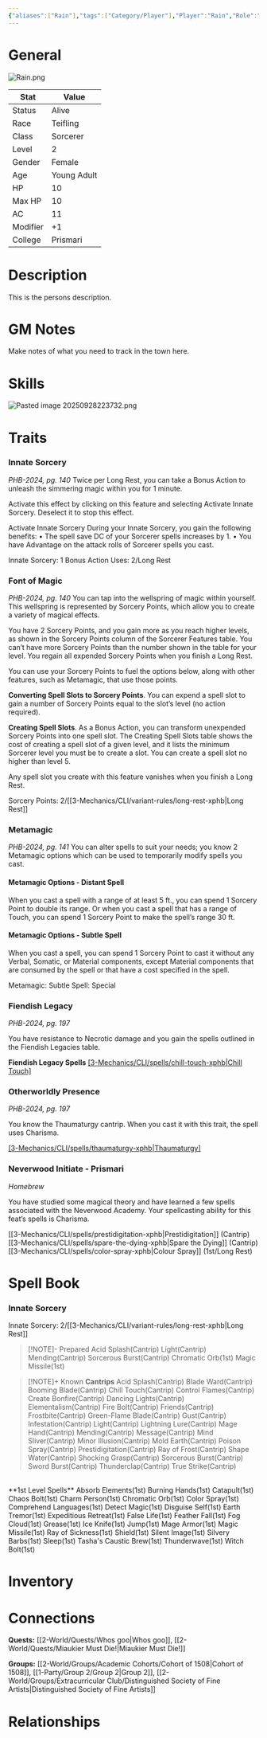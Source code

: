 ```yaml
---
{"aliases":["Rain"],"tags":["Category/Player"],"Player":"Rain","Role":"Player","level":2,"hp":10,"max_hp":10,"ac":11,"modifier":1,"pasperc":11,"Status":"Active","PlayerKnownLanguages":["Common","Draconic","Giant","Infernal"],"faction_standing":{"Faction Name 1":1,"Faction Name 3":3},"char_race":"Tiefling","char_class":"Sorcerer","char_gender":"Female","char_status":"Alive","char_age":"Young Adult","char_items":[],"Connected_Quests":["[[2-World/Quests/Whos goo.md|Whos goo]]","[[2-World/Quests/Miaukier Must Die!.md|Miaukier Must Die!]]"],"Connected_Groups":["[[Cohort of 1508|Cohort of 1508]]","[[1-Party/Group 2/Group 2.md|Group 2]]","[[Distinguished Society of Fine Artists|Distinguished Society of Fine Artists]]"],"parents":["Father","Mother"],"partner":["Partner"],"children":["Child"],"enemies":["Enemy"],"allies":["Friend"],"siblings":["Brother","Sister"],"obsidianUIMode":"preview","MyContainer":null,"MyCategory":null,"image":"Rain.png","char_role":"Player","char_college":"Prismari","dg-publish":true,"dg-path":"Party/Group 2/H'er.md","permalink":"/party/group-2/h-er/","dgPassFrontmatter":true,"updated":"2025-10-02T14:19:36.000+01:00"}
---
```



# General

![Rain.png](/img/user/z_Assets/character_art/Players/Rain.png)

| Stat     | Value       |
| -------- | ----------- |
| Status   | Alive       |
| Race     | Teifling    |
| Class    | Sorcerer    |
| Level    | 2           |
| Gender   | Female      |
| Age      | Young Adult |
| HP       | 10          |
| Max HP   | 10          |
| AC       | 11          |
| Modifier | +1          |
| College  | Prismari    |


# Description

This is the persons description. 


# GM Notes

Make notes of what you need to track in the town here. 

# Skills

![Pasted image 20250928223732.png](/img/user/z_Assets/Pasted%20image%2020250928223732.png)

# Traits

### Innate Sorcery
*PHB-2024, pg. 140*
Twice per Long Rest, you can take a Bonus Action to unleash the simmering magic within you for 1 minute.

Activate this effect by clicking on this feature and selecting Activate Innate Sorcery. Deselect it to stop this effect.

Activate Innate Sorcery
During your Innate Sorcery, you gain the following benefits:
• The spell save DC of your Sorcerer spells increases by 1.
• You have Advantage on the attack rolls of Sorcerer spells you cast.

Innate Sorcery: 1 Bonus Action
Uses: 2/Long Rest

### Font of Magic
*PHB-2024, pg. 140*
You can tap into the wellspring of magic within yourself. This wellspring is represented by Sorcery Points, which allow you to create a variety of magical effects.

You have 2 Sorcery Points, and you gain more as you reach higher levels, as shown in the Sorcery Points column of the Sorcerer Features table. You can’t have more Sorcery Points than the number shown in the table for your level. You regain all expended Sorcery Points when you finish a Long Rest.

You can use your Sorcery Points to fuel the options below, along with other features, such as Metamagic, that use those points.

**Converting Spell Slots to Sorcery Points**. You can expend a spell slot to gain a number of Sorcery Points equal to the slot’s level (no action required).

**Creating Spell Slots**. As a Bonus Action, you can transform unexpended Sorcery Points into one spell slot. The Creating Spell Slots table shows the cost of creating a spell slot of a given level, and it lists the minimum Sorcerer level you must be to create a slot. You can create a spell slot no higher than level 5.

Any spell slot you create with this feature vanishes when you finish a Long Rest.

Sorcery Points: 2/[[3-Mechanics/CLI/variant-rules/long-rest-xphb\|Long Rest]]


### Metamagic
*PHB-2024, pg. 141*
You can alter spells to suit your needs; you know 2 Metamagic options which can be used to temporarily modify spells you cast.

#### Metamagic Options - Distant Spell

When you cast a spell with a range of at least 5 ft., you can spend 1 Sorcery Point to double its range. Or when you cast a spell that has a range of Touch, you can spend 1 Sorcery Point to make the spell’s range 30 ft.

#### Metamagic Options - Subtle Spell
When you cast a spell, you can spend 1 Sorcery Point to cast it without any Verbal, Somatic, or Material components, except Material components that are consumed by the spell or that have a cost specified in the spell.

Metamagic: Subtle Spell: Special
### Fiendish Legacy
*PHB-2024, pg. 197*

You have resistance to Necrotic damage and you gain the spells outlined in the Fiendish Legacies table.

**Fiendish Legacy Spells**
[[3-Mechanics/CLI/spells/chill-touch-xphb\|Chill Touch]](Cantrip)

### Otherworldly Presence
*PHB-2024, pg. 197*

You know the Thaumaturgy cantrip. When you cast it with this trait, the spell uses Charisma.

[[3-Mechanics/CLI/spells/thaumaturgy-xphb\|Thaumaturgy]](Cantrip)

### Neverwood Initiate - Prismari
*Homebrew*

You have studied some magical theory and have learned a few spells associated with the Neverwood Academy.
Your spellcasting ability for this feat’s spells is Charisma.

[[3-Mechanics/CLI/spells/prestidigitation-xphb\|Prestidigitation]] (Cantrip)
[[3-Mechanics/CLI/spells/spare-the-dying-xphb\|Spare the Dying]] (Cantrip)
[[3-Mechanics/CLI/spells/color-spray-xphb\|Colour Spray]] (1st/Long Rest)


# Spell Book

### Innate Sorcery
Innate Sorcery: 2/[[3-Mechanics/CLI/variant-rules/long-rest-xphb\|Long Rest]]

> [!NOTE]- Prepared
> Acid Splash(Cantrip)
   Light(Cantrip)
  Mending(Cantrip)
  Sorcerous Burst(Cantrip)
  Chromatic Orb(1st)
  Magic Missile(1st)

> [!NOTE]+ Known
> **Cantrips**
> Acid Splash(Cantrip)
Blade Ward(Cantrip)
Booming Blade(Cantrip)
Chill Touch(Cantrip)
Control Flames(Cantrip)
Create Bonfire(Cantrip)
Dancing Lights(Cantrip)
Elementalism(Cantrip)
Fire Bolt(Cantrip)
Friends(Cantrip)
Frostbite(Cantrip)
Green-Flame Blade(Cantrip)
Gust(Cantrip)
Infestation(Cantrip)
Light(Cantrip)
Lightning Lure(Cantrip)
Mage Hand(Cantrip)
Mending(Cantrip)
Message(Cantrip)
Mind Sliver(Cantrip)
Minor Illusion(Cantrip)
Mold Earth(Cantrip)
Poison Spray(Cantrip)
Prestidigitation(Cantrip)
Ray of Frost(Cantrip)
Shape Water(Cantrip)
Shocking Grasp(Cantrip)
Sorcerous Burst(Cantrip)
Sword Burst(Cantrip)
Thunderclap(Cantrip)
True Strike(Cantrip)
  <br>
  **1st Level Spells**
Absorb Elements(1st) 
Burning Hands(1st) 
Catapult(1st)
Chaos Bolt(1st)
Charm Person(1st)
Chromatic Orb(1st)
Color Spray(1st)
Comprehend Languages(1st)
Detect Magic(1st)
Disguise Self(1st)
Earth Tremor(1st)
Expeditious Retreat(1st)
False Life(1st)
Feather Fall(1st)
Fog Cloud(1st)
Grease(1st)
Ice Knife(1st)
Jump(1st)
Mage Armor(1st)
Magic Missile(1st)
Ray of Sickness(1st)
Shield(1st)
Silent Image(1st)
Silvery Barbs(1st)
  Sleep(1st)
  Tasha's Caustic Brew(1st)
  Thunderwave(1st)
  Witch Bolt(1st)

# Inventory


# Connections

**Quests:** [[2-World/Quests/Whos goo\|Whos goo]], [[2-World/Quests/Miaukier Must Die!\|Miaukier Must Die!]]

**Groups:** [[2-World/Groups/Academic Cohorts/Cohort of 1508\|Cohort of 1508]], [[1-Party/Group 2/Group 2\|Group 2]], [[2-World/Groups/Extracurricular Club/Distinguished Society of Fine Artists\|Distinguished Society of Fine Artists]]

# Relationships
